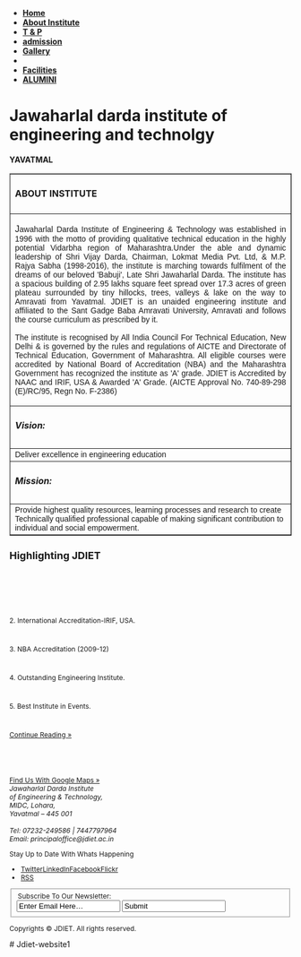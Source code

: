 <!DOCTYPE html PUBLIC "-//W3C//DTD XHTML 1.0 Transitional//EN" "http://www.w3.org/TR/xhtml1/DTD/xhtml1-transitional.dtd">
<!--
Template Name: Educational Theory
Author: <a href="https://www.os-templates.com/">OS Templates</a>
Author URI: https://www.os-templates.com/
Licence: Free to use under our free template licence terms
Licence URI: https://www.os-templates.com/template-terms
-->
<html xmlns="http://www.w3.org/1999/xhtml">
<head>
<title>Educational Theory</title>
<meta http-equiv="Content-Type" content="text/html; charset=iso-8859-1" />
<link rel="stylesheet" href="layout/styles/layout.css" type="text/css" />
<script type="text/javascript" src="layout/scripts/jquery.min.js"></script>
<!-- Featured Slider  -->
<script type="text/javascript" src="layout/scripts/jquery-s3slider.js"></script>
<script type="text/javascript">
$(document).ready(function() {
	$("#featured_slide_").s3Slider({
		timeOut:10000 
	});
});
</script>
<!-- / Featured Slider -->
<style type="text/css">
<!--
.style3 {
	font-size: 14px;
	font-weight: bold;
}
.style6 {font-size: 12px}
.style7 {font-family: Arial, Helvetica, sans-serif}
.style8 {font-size: 14px}
.style9 {font-size: 14px; font-family: Arial, Helvetica, sans-serif; }
-->
</style>
</head>
<body id="top">
<div class="wrapper row1">
  <div id="topnav" class="clear">
    <ul>
      <li class="active"><a href="index.html"><strong>Home </strong></a></li>
	  <li><a href="About Institute.htm"><strong>About Institute </strong></a></li>
      <li><a href="T &amp; P.htm"><strong>T &amp; P </strong></a></li>
      <li><a href="pages/3-columns.html"></a><a href="admission.htm"><strong>admission </strong></a></li>
      <li><a href="pages/gallery.html"><strong>Gallery </strong></a></li>
      <li></li>
      <li><a href="#"><strong>Facilities </strong></a></li>
      <li class="last"><a href="Alumini.htm"><strong>ALUMINI</strong></a></li>
    </ul>
  </div>
</div>
<!-- ####################################################################################################### -->
<div class="wrapper row2">
  <div id="header" class="clear">
    <div class="fl_left">
      <h1>Jawaharlal darda institute of engineering and technolgy</h1>
      <p class="style3">YAVATMAL</p>
    </div>
  </div>
</div>
<!-- ####################################################################################################### -->
<div class="wrapper row3">
  <div id="hpage_featured_info" class="clear">
    <ul><span class="last"></p>
      </span>
    </ul>
  </div>
</div>
<span class="last"><!-- ####################################################################################################### -->
</span><div class="wrapper row4 style6">
  <div id="quicknav" class="clear"> </div>
</div>
<span class="last"><!-- ####################################################################################################### -->
</span><div class="wrapper row5 style6">
  <div id="container" class="clear"> 
    <span class="last"><!-- ####################################################################################################### -->
    </span><div id="homepage" class="clear">
      <div class="fl_left"> 
        <table width="500" border="1" cellspacing="0" cellpadding="0">
          <tr>
            <td><h4>ABOUT INSTITUTE</h4></td>
          </tr>
          <tr>
            <td><p align="justify" class="clear style7">J<span class="style8">awaharlal Darda Institute of Engineering &amp; Technology was established in 1996 with the motto of providing qualitative technical education in the highly potential Vidarbha region of Maharashtra.Under the able and dynamic leadership of Shri Vijay Darda, Chairman, Lokmat Media Pvt. Ltd, &amp; M.P. Rajya Sabha (1998-2016), the institute is marching towards fulfilment of the dreams of our beloved 'Babuji', Late Shri Jawaharlal Darda. The institute has a spacious building of 2.95 lakhs square feet spread over 17.3 acres of green plateau surrounded by tiny hillocks, trees, valleys &amp; lake on the way to Amravati from Yavatmal. JDIET is an unaided engineering institute and affiliated to the Sant Gadge Baba Amravati University, Amravati and follows the course curriculum as prescribed by it.</span></p>
            <p align="justify" class="clear style7 style8">The institute is recognised by All India Council For Technical Education, New Delhi &amp; is governed by the rules and regulations of AICTE and Directorate of Technical Education, Government of Maharashtra. All eligible courses were accredited by National Board of Accreditation (NBA) and the Maharashtra Government has recognized the institute as 'A' grade. JDIET is Accredited by NAAC and IRIF, USA &amp; Awarded 'A' Grade. (AICTE Approval No. 740-89-298 (E)/RC/95, Regn No. F-2386)</p></td>
          </tr>
          <tr>
            <td><h5>Vision:</h5></td>
          </tr>
          <tr>
            <td><span class="style9">Deliver excellence in engineering education</span></td>
          </tr>
          <tr>
            <td><h5>Mission:</h5></td>
          </tr>
          <tr>
            <td><span class="style9">Provide highest quality resources, learning processes and research to create Technically qualified professional capable of making significant contribution to individual and social empowerment.</span></td>
          </tr>
        </table>
      </div>
      <div class="fl_right">
        <h2><span class="last">Highlighting JDIET</span></h2>
        <marquee direction="down" scrollamount="3">
        <embed src="111.avi" width="32" height="32"></embed>
        <p><span class="last">1. NAAC Accredited Institute.</marquee></span></p>
        <marquee direction="down" scrollamount="3"><p><span class="last">2. International Accreditation-IRIF, USA.</marquee></span></p>
        <marquee direction="down" scrollamount="3"><p><span class="last">3. NBA Accreditation (2009-12)</marquee></span></p>
        <marquee direction="down" scrollamount="3"><p><span class="last"> 4. Outstanding Engineering Institute.</marquee></span></p>
        <marquee direction="down" scrollamount="3"><p><span class="last"> 5. Best Institute in Events. </marquee></span></p>
        <p class="readmore"><span class="last"><a href="#">Continue Reading &raquo;</a></span></p>
      </div>
      <p>&nbsp;</p>
      <p>&nbsp;</p>
    </div>
    <span class="last"><!-- ####################################################################################################### -->
  </span></div>
</div>
<span class="last"><!-- ####################################################################################################### -->
</span><div class="wrapper style6">
  <div id="academiclinks" class="clear"></div>
</div>
<span class="last"><!-- ####################################################################################################### -->
</span><div class="wrapper style6">
  <div id="footer" class="clear"> 
    <span class="last"><!-- ####################################################################################################### -->
    </span><div class="fl_left clear">
      <div class="fl_left center"><span class="last"><img src="jdiet map2.jpg" alt="" border="0" /><br />
        <a href="https://www.google.com/maps/place/Jawaharlal+Darda+Institute+of+Engineering+and+Technology,+Yavatmal./@20.394206,78.0851887,17z/data=!3m1!4b1!4m5!3m4!1s0x3bd3e60bf463c293:0x6a8e897278236160!8m2!3d20.394206!4d78.0873774">Find Us With Google Maps &raquo;</a></span></div>
      <address><span class="last">
      Jawaharlal Darda Institute<br />
      of Engineering & Technology, <br />
      MIDC, Lohara, <br />
      Yavatmal – 445 001<br />
      <br />
      Tel: 07232-249586 | 7447797964<br />
      Email: principaloffice@jdiet.ac.in </a>
      </span></address>
    </div>
    <div class="fl_right">
      <div id="social" class="clear">
        <p><span class="last">Stay Up to Date With Whats Happening</span></p>
        <ul>
          <li><span class="last"><a style="background-position:0 0;" href="#">Twitter</a><a style="background-position:-72px 0;" href="#">LinkedIn</a><a style="background-position:-142px 0;" href="#">Facebook</a><a style="background-position:-212px 0;" href="#">Flickr</a></span></li>
          <li><span class="last"><a style="background-position:-282px 0;" href="#">RSS</a></span></li>
        </ul>
      </div>
      <div id="newsletter">
        <form action="#" method="post">
          <fieldset>
            <span class="last"><legend>Subscribe To Our Newsletter:</legend>
            <input type="text" value="Enter Email Here&hellip;" onfocus="this.value=(this.value=='Enter Email Here&hellip;')? '' : this.value ;" />
            <input type="text" id="subscribe" value="Submit" />
          </span></fieldset>
        </form>
      </div>
    </div>
    <div id="copyright" class="clear">
      <p class="fl_left"><span class="last">Copyrights © JDIET. All rights reserved.</a></span></p>
    </div>
    <span class="last"><!-- ####################################################################################################### --> 
  </span></div>
</div>
</body>
</html># Jdiet-website1
